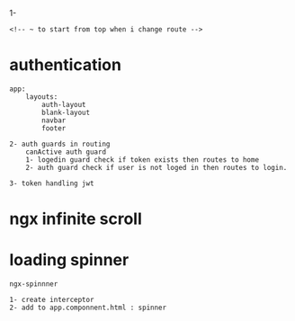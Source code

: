1-
    <!-- ^ provideRouter(routes, withInMemoryScrolling({scrollPositionRestoration:'top'})), provideClientHydration(withEventReplay()), -->

    <!-- ~ to start from top when i change route -->

# authentication 

    app:
        layouts:
            auth-layout
            blank-layout
            navbar
            footer

    2- auth guards in routing
        canActive auth guard 
        1- logedin guard check if token exists then routes to home
        2- auth guard check if user is not loged in then routes to login.

    3- token handling jwt

# ngx infinite scroll


# loading spinner
    ngx-spinnner 

    1- create interceptor 
    2- add to app.componnent.html : spinner

    